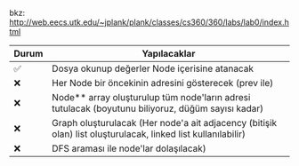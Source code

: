 bkz: http://web.eecs.utk.edu/~jplank/plank/classes/cs360/360/labs/lab0/index.html

| Durum | Yapılacaklar |
|---|---|
| :white_check_mark:  | Dosya okunup değerler Node içerisine atanacak  |
| :x:  | Her Node bir öncekinin adresini gösterecek (prev ile)  |
| :x:  | Node** array oluşturulup tüm node'ların adresi tutulacak (boyutunu biliyoruz, düğüm sayısı kadar)  |
| :x: | Graph oluşturulacak (Her node'a ait adjacency (bitişik olan) list oluşturulacak, linked list kullanılabilir) |
| :x: |  DFS araması ile node'lar dolaşılacak) |
